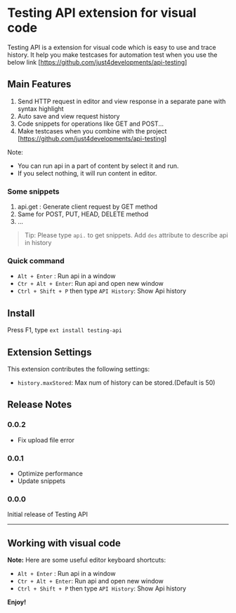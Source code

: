 # Testing API extension for visual code

Testing API is a extension for visual code which is easy to use and trace history. It help you make testcases for automation test when you use the below link [https://github.com/just4developments/api-testing]

## Main Features

1. Send HTTP request in editor and view response in a separate pane with syntax highlight
2. Auto save and view request history
3. Code snippets for operations like GET and POST...
3. Make testcases when you combine with the project  [https://github.com/just4developments/api-testing]

Note: 
* You can run api in a part of content by select it and run.
* If you select nothing, it will run content in editor.

### Some snippets

1. api.get : Generate client request by GET method
2. Same for POST, PUT, HEAD, DELETE method
4. ...

> Tip: Please type `api.` to get snippets. Add `des` attribute to describe api in history

### Quick command

* `Alt + Enter` : Run api in a window
* `Ctr + Alt + Enter`: Run api and open new window
* `Ctrl + Shift + P` then type `API History`: Show Api history

## Install

Press F1, type `ext install testing-api`

## Extension Settings

This extension contributes the following settings:

* `history.maxStored`: Max num of history can be stored.(Default is 50)

## Release Notes

### 0.0.2

* Fix upload file error

### 0.0.1

* Optimize performance
* Update snippets

### 0.0.0

Initial release of Testing API

-----------------------------------------------------------------------------------------------------------

## Working with visual code

**Note:** Here are some useful editor keyboard shortcuts:

* `Alt + Enter` : Run api in a window
* `Ctr + Alt + Enter`: Run api and open new window
* `Ctrl + Shift + P` then type `API History`: Show Api history

**Enjoy!**